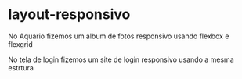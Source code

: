 # layout-responsivo
 
<p>No Aquario fizemos um album de fotos responsivo usando flexbox e flexgrid</p>
<p>No tela de login fizemos um site de login responsivo usando a mesma estrtura</p>
